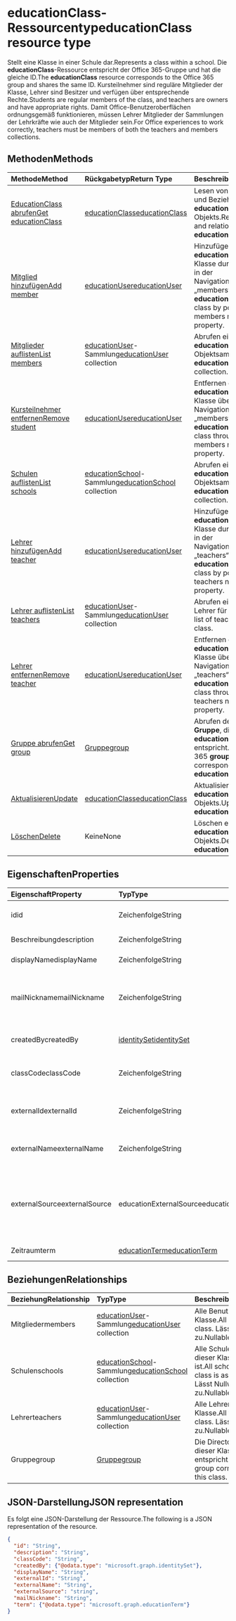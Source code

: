 # <a name="educationclass-resource-type"></a><span data-ttu-id="62d41-101">educationClass-Ressourcentyp</span><span class="sxs-lookup"><span data-stu-id="62d41-101">educationClass resource type</span></span>

<span data-ttu-id="62d41-102">Stellt eine Klasse in einer Schule dar.</span><span class="sxs-lookup"><span data-stu-id="62d41-102">Represents a class within a school.</span></span> <span data-ttu-id="62d41-103">Die **educationClass**-Ressource entspricht der Office 365-Gruppe und hat die gleiche ID.</span><span class="sxs-lookup"><span data-stu-id="62d41-103">The **educationClass** resource corresponds to the Office 365 group and shares the same ID.</span></span> <span data-ttu-id="62d41-104">Kursteilnehmer sind reguläre Mitglieder der Klasse, Lehrer sind Besitzer und verfügen über entsprechende Rechte.</span><span class="sxs-lookup"><span data-stu-id="62d41-104">Students are regular members of the class, and teachers are owners and have appropriate rights.</span></span> <span data-ttu-id="62d41-105">Damit Office-Benutzeroberflächen ordnungsgemäß funktionieren, müssen Lehrer Mitglieder der Sammlungen der Lehrkräfte wie auch der Mitglieder sein.</span><span class="sxs-lookup"><span data-stu-id="62d41-105">For Office experiences to work correctly, teachers must be members of both the teachers and members collections.</span></span>  


## <a name="methods"></a><span data-ttu-id="62d41-106">Methoden</span><span class="sxs-lookup"><span data-stu-id="62d41-106">Methods</span></span>

| <span data-ttu-id="62d41-107">Methode</span><span class="sxs-lookup"><span data-stu-id="62d41-107">Method</span></span>           | <span data-ttu-id="62d41-108">Rückgabetyp</span><span class="sxs-lookup"><span data-stu-id="62d41-108">Return Type</span></span>    |<span data-ttu-id="62d41-109">Beschreibung</span><span class="sxs-lookup"><span data-stu-id="62d41-109">Description</span></span>|
|:---------------|:--------|:----------|
|[<span data-ttu-id="62d41-110">EducationClass abrufen</span><span class="sxs-lookup"><span data-stu-id="62d41-110">Get educationClass</span></span>](../api/educationclass_get.md) | [<span data-ttu-id="62d41-111">educationClass</span><span class="sxs-lookup"><span data-stu-id="62d41-111">educationClass</span></span>](educationclass.md) |<span data-ttu-id="62d41-112">Lesen von Eigenschaften und Beziehungen eines **educationClass**-Objekts.</span><span class="sxs-lookup"><span data-stu-id="62d41-112">Read properties and relationships of an **educationClass** object.</span></span>|
|[<span data-ttu-id="62d41-113">Mitglied hinzufügen</span><span class="sxs-lookup"><span data-stu-id="62d41-113">Add member</span></span>](../api/educationclass_post_members.md) |[<span data-ttu-id="62d41-114">educationUser</span><span class="sxs-lookup"><span data-stu-id="62d41-114">educationUser</span></span>](educationuser.md)| <span data-ttu-id="62d41-115">Hinzufügen eines neuen **educationUser** für die Klasse durch Bereitstellen in der Navigationseigenschaft „members“.</span><span class="sxs-lookup"><span data-stu-id="62d41-115">Add a new **educationUser** for the class by posting to the members navigation property.</span></span>|
|[<span data-ttu-id="62d41-116">Mitglieder auflisten</span><span class="sxs-lookup"><span data-stu-id="62d41-116">List members</span></span>](../api/educationclass_list_members.md) |<span data-ttu-id="62d41-117">[educationUser](educationuser.md)-Sammlung</span><span class="sxs-lookup"><span data-stu-id="62d41-117">[educationUser](educationuser.md) collection</span></span>| <span data-ttu-id="62d41-118">Abrufen einer **educationUser**-Objektsammlung.</span><span class="sxs-lookup"><span data-stu-id="62d41-118">Get an **educationUser** object collection.</span></span>|
|[<span data-ttu-id="62d41-119">Kursteilnehmer entfernen</span><span class="sxs-lookup"><span data-stu-id="62d41-119">Remove student</span></span>](../api/educationclass_delete_members.md) |[<span data-ttu-id="62d41-120">educationUser</span><span class="sxs-lookup"><span data-stu-id="62d41-120">educationUser</span></span>](educationuser.md)| <span data-ttu-id="62d41-121">Entfernen eines **educationUser** aus der Klasse über die Navigationseigenschaft „members“.</span><span class="sxs-lookup"><span data-stu-id="62d41-121">Remove an **educationUser** from the class through the members navigation property.</span></span>|
|[<span data-ttu-id="62d41-122">Schulen auflisten</span><span class="sxs-lookup"><span data-stu-id="62d41-122">List schools</span></span>](../api/educationclass_list_schools.md) |<span data-ttu-id="62d41-123">[educationSchool](educationschool.md)-Sammlung</span><span class="sxs-lookup"><span data-stu-id="62d41-123">[educationSchool](educationschool.md) collection</span></span>| <span data-ttu-id="62d41-124">Abrufen einer **educationSchool**-Objektsammlung.</span><span class="sxs-lookup"><span data-stu-id="62d41-124">Get an **educationSchool** object collection.</span></span>|
|[<span data-ttu-id="62d41-125">Lehrer hinzufügen</span><span class="sxs-lookup"><span data-stu-id="62d41-125">Add teacher</span></span>](../api/educationclass_post_teachers.md) |[<span data-ttu-id="62d41-126">educationUser</span><span class="sxs-lookup"><span data-stu-id="62d41-126">educationUser</span></span>](educationuser.md)| <span data-ttu-id="62d41-127">Hinzufügen eines neuen **educationUser** für die Klasse durch Bereitstellen in der Navigationseigenschaft „teachers“.</span><span class="sxs-lookup"><span data-stu-id="62d41-127">Add a new **educationUser** for the class by posting to the teachers navigation property.</span></span>|
|[<span data-ttu-id="62d41-128">Lehrer auflisten</span><span class="sxs-lookup"><span data-stu-id="62d41-128">List teachers</span></span>](../api/educationclass_list_teachers.md) |<span data-ttu-id="62d41-129">[educationUser](educationuser.md)-Sammlung</span><span class="sxs-lookup"><span data-stu-id="62d41-129">[educationUser](educationuser.md) collection</span></span>| <span data-ttu-id="62d41-130">Abrufen einer Liste der Lehrer für die Klasse</span><span class="sxs-lookup"><span data-stu-id="62d41-130">Get a list of teachers for the class.</span></span>|
|[<span data-ttu-id="62d41-131">Lehrer entfernen</span><span class="sxs-lookup"><span data-stu-id="62d41-131">Remove teacher</span></span>](../api/educationclass_delete_teachers.md) |[<span data-ttu-id="62d41-132">educationUser</span><span class="sxs-lookup"><span data-stu-id="62d41-132">educationUser</span></span>](educationuser.md)| <span data-ttu-id="62d41-133">Entfernen eines **educationUser** aus der Klasse über die Navigationseigenschaft „teachers“.</span><span class="sxs-lookup"><span data-stu-id="62d41-133">Remove an **educationUser** from the class through the teachers navigation property.</span></span>|
|[<span data-ttu-id="62d41-134">Gruppe abrufen</span><span class="sxs-lookup"><span data-stu-id="62d41-134">Get group</span></span>](../api/educationclass_get_group.md) |[<span data-ttu-id="62d41-135">Gruppe</span><span class="sxs-lookup"><span data-stu-id="62d41-135">group</span></span>](group.md)| <span data-ttu-id="62d41-136">Abrufen der Office 365-**Gruppe**, die dieser **educationClass** entspricht.</span><span class="sxs-lookup"><span data-stu-id="62d41-136">Get the Office 365 **group** that corresponds to this **educationClass**.</span></span>|
|[<span data-ttu-id="62d41-137">Aktualisieren</span><span class="sxs-lookup"><span data-stu-id="62d41-137">Update</span></span>](../api/educationclass_update.md) | [<span data-ttu-id="62d41-138">educationClass</span><span class="sxs-lookup"><span data-stu-id="62d41-138">educationClass</span></span>](educationclass.md)    |<span data-ttu-id="62d41-139">Aktualisieren eines **educationClass**-Objekts.</span><span class="sxs-lookup"><span data-stu-id="62d41-139">Update **educationClass** object.</span></span> |
|[<span data-ttu-id="62d41-140">Löschen</span><span class="sxs-lookup"><span data-stu-id="62d41-140">Delete</span></span>](../api/educationclass_delete.md) | <span data-ttu-id="62d41-141">Keine</span><span class="sxs-lookup"><span data-stu-id="62d41-141">None</span></span> |<span data-ttu-id="62d41-142">Löschen eines **educationClass**-Objekts.</span><span class="sxs-lookup"><span data-stu-id="62d41-142">Delete **educationClass** object.</span></span> |

## <a name="properties"></a><span data-ttu-id="62d41-143">Eigenschaften</span><span class="sxs-lookup"><span data-stu-id="62d41-143">Properties</span></span>
| <span data-ttu-id="62d41-144">Eigenschaft</span><span class="sxs-lookup"><span data-stu-id="62d41-144">Property</span></span>     | <span data-ttu-id="62d41-145">Typ</span><span class="sxs-lookup"><span data-stu-id="62d41-145">Type</span></span>   |<span data-ttu-id="62d41-146">Beschreibung</span><span class="sxs-lookup"><span data-stu-id="62d41-146">Description</span></span>|
|:---------------|:--------|:----------|
|<span data-ttu-id="62d41-147">id</span><span class="sxs-lookup"><span data-stu-id="62d41-147">id</span></span>| <span data-ttu-id="62d41-148">Zeichenfolge</span><span class="sxs-lookup"><span data-stu-id="62d41-148">String</span></span>| <span data-ttu-id="62d41-149">Eindeutiger Bezeichner für die Klasse</span><span class="sxs-lookup"><span data-stu-id="62d41-149">Unique identifier for the class.</span></span>|
|<span data-ttu-id="62d41-150">Beschreibung</span><span class="sxs-lookup"><span data-stu-id="62d41-150">description</span></span>|<span data-ttu-id="62d41-151">Zeichenfolge</span><span class="sxs-lookup"><span data-stu-id="62d41-151">String</span></span>| <span data-ttu-id="62d41-152">Beschreibung der Klasse</span><span class="sxs-lookup"><span data-stu-id="62d41-152">Description of the class.</span></span>|
|<span data-ttu-id="62d41-153">displayName</span><span class="sxs-lookup"><span data-stu-id="62d41-153">displayName</span></span>|<span data-ttu-id="62d41-154">Zeichenfolge</span><span class="sxs-lookup"><span data-stu-id="62d41-154">String</span></span>| <span data-ttu-id="62d41-155">Der Name der Klasse</span><span class="sxs-lookup"><span data-stu-id="62d41-155">Name of the class.</span></span>|
|<span data-ttu-id="62d41-156">mailNickname</span><span class="sxs-lookup"><span data-stu-id="62d41-156">mailNickname</span></span>|<span data-ttu-id="62d41-157">Zeichenfolge</span><span class="sxs-lookup"><span data-stu-id="62d41-157">String</span></span>| <span data-ttu-id="62d41-158">E-Mail-Name zum Senden von E-Mails an alle Mitglieder, wenn diese Option aktiviert ist.</span><span class="sxs-lookup"><span data-stu-id="62d41-158">Mail name for sending email to all members, if this is enabled.</span></span> |
|<span data-ttu-id="62d41-159">createdBy</span><span class="sxs-lookup"><span data-stu-id="62d41-159">createdBy</span></span>|[<span data-ttu-id="62d41-160">identitySet</span><span class="sxs-lookup"><span data-stu-id="62d41-160">identitySet</span></span>](identityset.md)| <span data-ttu-id="62d41-161">Entität, die die Klasse erstellt hat.</span><span class="sxs-lookup"><span data-stu-id="62d41-161">Entity who created the class</span></span> |
|<span data-ttu-id="62d41-162">classCode</span><span class="sxs-lookup"><span data-stu-id="62d41-162">classCode</span></span>|<span data-ttu-id="62d41-163">Zeichenfolge</span><span class="sxs-lookup"><span data-stu-id="62d41-163">String</span></span>| <span data-ttu-id="62d41-164">Von der Schule verwendeter Klassencode zum Identifizieren der Klasse</span><span class="sxs-lookup"><span data-stu-id="62d41-164">Class code used by the school to identify the class.</span></span>|
|<span data-ttu-id="62d41-165">externalId</span><span class="sxs-lookup"><span data-stu-id="62d41-165">externalId</span></span>|<span data-ttu-id="62d41-166">Zeichenfolge</span><span class="sxs-lookup"><span data-stu-id="62d41-166">String</span></span>| <span data-ttu-id="62d41-167">ID der Klasse aus dem Synchronisierungssystem</span><span class="sxs-lookup"><span data-stu-id="62d41-167">ID of the class from the syncing system.</span></span> |
|<span data-ttu-id="62d41-168">externalName</span><span class="sxs-lookup"><span data-stu-id="62d41-168">externalName</span></span>|<span data-ttu-id="62d41-169">Zeichenfolge</span><span class="sxs-lookup"><span data-stu-id="62d41-169">String</span></span>|<span data-ttu-id="62d41-170">Der Name der Klasse im Synchronisierungssystem</span><span class="sxs-lookup"><span data-stu-id="62d41-170">Name of the class in the syncing system.</span></span>|
|<span data-ttu-id="62d41-171">externalSource</span><span class="sxs-lookup"><span data-stu-id="62d41-171">externalSource</span></span>|<span data-ttu-id="62d41-172">educationExternalSource</span><span class="sxs-lookup"><span data-stu-id="62d41-172">educationExternalSource</span></span>| <span data-ttu-id="62d41-173">Quelle, aus der diese Klasse erstellt wurde.</span><span class="sxs-lookup"><span data-stu-id="62d41-173">How this class was created.</span></span> <span data-ttu-id="62d41-174">Mögliche Werte sind `sis`, `manual`,`unknownFutureValue`.</span><span class="sxs-lookup"><span data-stu-id="62d41-174">The possible values are `sis`, `manual`, `unknownFutureValue`, , , , , , , , , or .</span></span>|
|<span data-ttu-id="62d41-175">Zeitraum</span><span class="sxs-lookup"><span data-stu-id="62d41-175">term</span></span>|[<span data-ttu-id="62d41-176">educationTerm</span><span class="sxs-lookup"><span data-stu-id="62d41-176">educationTerm</span></span>](educationterm.md)|<span data-ttu-id="62d41-177">Der Zeitraum für diese Klasse.</span><span class="sxs-lookup"><span data-stu-id="62d41-177">Term for this class.</span></span>|

## <a name="relationships"></a><span data-ttu-id="62d41-178">Beziehungen</span><span class="sxs-lookup"><span data-stu-id="62d41-178">Relationships</span></span>
| <span data-ttu-id="62d41-179">Beziehung</span><span class="sxs-lookup"><span data-stu-id="62d41-179">Relationship</span></span> | <span data-ttu-id="62d41-180">Typ</span><span class="sxs-lookup"><span data-stu-id="62d41-180">Type</span></span>   |<span data-ttu-id="62d41-181">Beschreibung</span><span class="sxs-lookup"><span data-stu-id="62d41-181">Description</span></span>|
|:---------------|:--------|:----------|
|<span data-ttu-id="62d41-182">Mitglieder</span><span class="sxs-lookup"><span data-stu-id="62d41-182">members</span></span>|<span data-ttu-id="62d41-183">[educationUser](../resources/educationuser.md)-Sammlung</span><span class="sxs-lookup"><span data-stu-id="62d41-183">[educationUser](../resources/educationuser.md) collection</span></span>| <span data-ttu-id="62d41-184">Alle Benutzer in der Klasse.</span><span class="sxs-lookup"><span data-stu-id="62d41-184">All users in the class.</span></span> <span data-ttu-id="62d41-185">Lässt Nullwerte zu.</span><span class="sxs-lookup"><span data-stu-id="62d41-185">Nullable.</span></span>|
|<span data-ttu-id="62d41-186">Schulen</span><span class="sxs-lookup"><span data-stu-id="62d41-186">schools</span></span>|<span data-ttu-id="62d41-187">[educationSchool](../resources/educationschool.md)-Sammlung</span><span class="sxs-lookup"><span data-stu-id="62d41-187">[educationSchool](../resources/educationschool.md) collection</span></span>| <span data-ttu-id="62d41-188">Alle Schulen, denen dieser Klasse zugeordnet ist.</span><span class="sxs-lookup"><span data-stu-id="62d41-188">All schools that this class is associated with.</span></span> <span data-ttu-id="62d41-189">Lässt Nullwerte zu.</span><span class="sxs-lookup"><span data-stu-id="62d41-189">Nullable.</span></span>|
|<span data-ttu-id="62d41-190">Lehrer</span><span class="sxs-lookup"><span data-stu-id="62d41-190">teachers</span></span>|<span data-ttu-id="62d41-191">[educationUser](../resources/educationuser.md)-Sammlung</span><span class="sxs-lookup"><span data-stu-id="62d41-191">[educationUser](../resources/educationuser.md) collection</span></span>|  <span data-ttu-id="62d41-192">Alle Lehrer in der Klasse.</span><span class="sxs-lookup"><span data-stu-id="62d41-192">All teachers in the class.</span></span> <span data-ttu-id="62d41-193">Lässt Nullwerte zu.</span><span class="sxs-lookup"><span data-stu-id="62d41-193">Nullable.</span></span>|
|<span data-ttu-id="62d41-194">Gruppe</span><span class="sxs-lookup"><span data-stu-id="62d41-194">group</span></span>|[<span data-ttu-id="62d41-195">Gruppe</span><span class="sxs-lookup"><span data-stu-id="62d41-195">group</span></span>](../resources/group.md)| <span data-ttu-id="62d41-196">Die Directory-Gruppe, die dieser Klasse entspricht.</span><span class="sxs-lookup"><span data-stu-id="62d41-196">The directory group corresponding to this class.</span></span>|

## <a name="json-representation"></a><span data-ttu-id="62d41-197">JSON-Darstellung</span><span class="sxs-lookup"><span data-stu-id="62d41-197">JSON representation</span></span>

<span data-ttu-id="62d41-198">Es folgt eine JSON-Darstellung der Ressource.</span><span class="sxs-lookup"><span data-stu-id="62d41-198">The following is a JSON representation of the resource.</span></span>

<!--{
  "blockType": "resource",
  "optionalProperties": [],
  "keyProperty": "id",
  "baseType": "microsoft.graph.entity",
  "@odata.type": "microsoft.graph.educationClass"
}-->

```json
{
  "id": "String",
  "description": "String",
  "classCode": "String",
  "createdBy": {"@odata.type": "microsoft.graph.identitySet"},
  "displayName": "String",
  "externalId": "String",
  "externalName": "String",
  "externalSource": "string",
  "mailNickname": "String",
  "term": {"@odata.type": "microsoft.graph.educationTerm"}
}

```

<!-- uuid: 8fcb5dbc-d5aa-4681-8e31-b001d5168d79
2015-10-25 14:57:30 UTC -->
<!-- {
  "type": "#page.annotation",
  "description": "educationClass resource",
  "keywords": "",
  "section": "documentation",
  "tocPath": ""
}-->
